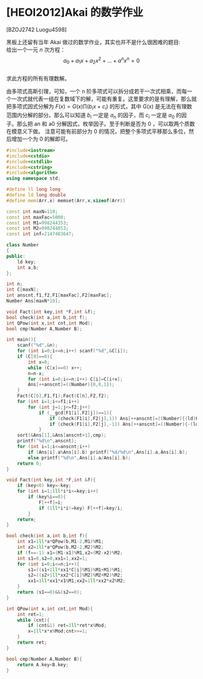 # [HEOI2012]Akai 的数学作业
[BZOJ2742 Luogu4598]

黑板上还留有当年 Akai 做过的数学作业，其实也并不是什么很困难的题目:  
给出一个一元 $n$ 次方程：   
$$a_0 + a_1x + a_2x^2 +…+ a^nx^n= 0$$   
求此方程的所有有理数解。

由多项式高斯引理，可知，一个 n 阶多项式可以拆分成若干一次式相乘，而每一个一次式就代表一组在复数域下的解，可能有重复。这里要求的是有理解，那么就把多项式因式分解为 $F(x)=G(x) \prod (b _ i x+c _ i)$ 的形式，其中 G(x) 是无法在有理数范围内分解的部分。那么可以知道 $b _ i$ 一定是 $a _ n$ 的因子，而 $c _ i$ 一定是 $a _ 0$ 的因子。那么把 an 和 a0 分解因式，枚举因子。至于判断是否为 0 ，可以取两个质数在模意义下做。 
注意可能有前部分为 0 的情况，把整个多项式平移那么多位，然后增加一个为 0 的解即可。

```cpp
#include<iostream>
#include<cstdio>
#include<cstdlib>
#include<cstring>
#include<algorithm>
using namespace std;

#define ll long long
#define ld long double
#define mem(Arr,x) memset(Arr,x,sizeof(Arr))

const int maxN=110;
const int maxFac=5000;
const int M1=998244353;
const int M2=998244853;
const int inf=2147483647;

class Number
{
public:
	ld key;
	int a,b;
};

int n;
int C[maxN];
int anscnt,f1,f2,F1[maxFac],F2[maxFac];
Number Ans[maxN*10];

void Fact(int key,int *F,int &f);
bool check(int a,int b,int f);
int QPow(int x,int cnt,int Mod);
bool cmp(Number A,Number B);

int main(){
	scanf("%d",&n);
	for (int i=0;i<=n;i++) scanf("%d",&C[i]);
	if (C[0]==0){
		int x=0;
		while (C[x]==0) x++;
		n=n-x;
		for (int i=0;i<=n;i++) C[i]=C[i+x];
		Ans[++anscnt]=((Number){0,0,1});
	}
	Fact(C[0],F1,f1);Fact(C[n],F2,f2);
	for (int i=1;i<=f1;i++)
		for (int j=1;j<=f2;j++)
			if (__gcd(F1[i],F2[j])==1){
				if (check(F1[i],F2[j],1)) Ans[++anscnt]=((Number){(ld)F1[i]/(ld)F2[j],F1[i],F2[j]});
				if (check(F1[i],F2[j],-1)) Ans[++anscnt]=((Number){-(ld)F1[i]/(ld)F2[j],-F1[i],F2[j]});
			}
	sort(&Ans[1],&Ans[anscnt+1],cmp);
	printf("%d\n",anscnt);
	for (int i=1;i<=anscnt;i++)
		if (Ans[i].a%Ans[i].b) printf("%d/%d\n",Ans[i].a,Ans[i].b);
		else printf("%d\n",Ans[i].a/Ans[i].b);
	return 0;
}

void Fact(int key,int *F,int &f){
	if (key<0) key=-key;
	for (int i=1;1ll*i*i<=key;i++)
		if (key%i==0){
			F[++f]=i;
			if (1ll*i*i!=key) F[++f]=key/i;
		}
	return;
}

bool check(int a,int b,int f){
	int x1=1ll*a*QPow(b,M1-2,M1)%M1;
	int x2=1ll*a*QPow(b,M2-2,M2)%M2;
	if (f==-1) x1=(M1-x1)%M1,x2=(M2-x2)%M2;
	int s1=0,s2=0,xx1=1,xx2=1;
	for (int i=0;i<=n;i++){
		s1=((s1+1ll*xx1*C[i]%M1)%M1+M1)%M1;
		s2=((s2+1ll*xx2*C[i]%M2)%M2+M2)%M2;
		xx1=1ll*xx1*x1%M1;xx2=1ll*xx2*x2%M2;
	}
	return (s1==0)&&(s2==0);
}

int QPow(int x,int cnt,int Mod){
	int ret=1;
	while (cnt){
		if (cnt&1) ret=1ll*ret*x%Mod;
		x=1ll*x*x%Mod;cnt>>=1;
	}
	return ret;
}

bool cmp(Number A,Number B){
	return A.key<B.key;
}
```